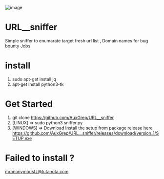 ![image](https://github.com/AuxGrep/URL__sniffer/assets/103135612/9460fdee-ddac-480d-b772-446436e22925)

# URL__sniffer
Simple sniffer to enumarate target fresh url list , Domain names for bug bounty Jobs

# install
1. sudo apt-get install jq
2. apt-get install python3-tk

# Get Started
1. git clone https://github.com/AuxGrep/URL__sniffer
2. [LINUX] => sudo python3 sniffer.py
3. [WINDOWS] => Download Install the setup from package release here https://github.com/AuxGrep/URL__sniffer/releases/download/version_1/SETUP.exe

# Failed to install ?
mranonymoustz@tutanota.com

